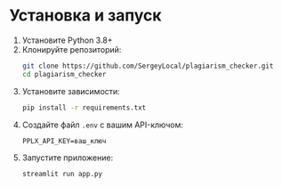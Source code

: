 # Установка и запуск

1. Установите Python 3.8+
2. Клонируйте репозиторий:
   ```bash
   git clone https://github.com/SergeyLocal/plagiarism_checker.git
   cd plagiarism_checker
   ```
3. Установите зависимости:
   ```bash
   pip install -r requirements.txt
   ```
4. Создайте файл `.env` с вашим API-ключом:
   ```
   PPLX_API_KEY=ваш_ключ
   ```
5. Запустите приложение:
   ```bash
   streamlit run app.py
   ``` 